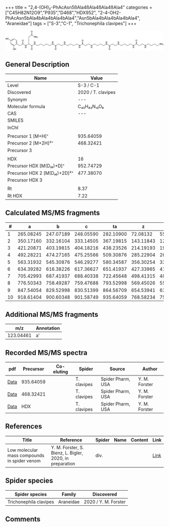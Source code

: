 +++
title = "2,4-(OH)₂-PhAcAsn5ßAla4ßAla4ßAla4ßAla4"
categories = ["C45H82N12O9","P935","D468","HDX952",
"2-4-OH2-PhAcAsn5bAla4bAla4bAla4bAla4","Asn5bAla4bAla4bAla4bAla4",
"Araneidae"]
tags = ["S-3","C-1",
"Trichonephila clavipes"]
+++

![](/img/2-4-OH2-PhAcAsn5bAla4bAla4bAla4bAla4.png)

## General Description

| Name                       | Value              |
|----------------------------|--------------------|
| Level                      | S-3 / C-1          |
| Discovered                 | 2020 / T. clavipes |
| Synonym                    | ---                |
| Molecular formula          | C₄₅H₈₂N₁₂O₉                   |
| CAS                        | ---                |
| SMILES |   |
| InChI  |   |
|                            |                    |
| Precursor 1 [M+H]⁺         | 935.64059                   |
| Precursor 2 [M+2H]²⁺       | 468.32421                   |
| Precursor 3                |                    |
|                            |                    |
| HDX                        | 16                   |
| Precursor HDX   [M(D₁₆)+D]⁺   | 952.74729                   |
| Precursor HDX 2 [M(D₁₆)+2D]²⁺ | 477.38070                   |
| Precursor HDX 3            |                    |
|                            |                    |
| Rt                         | 8.37                   |
| Rt HDX                     | 7.22                   |

## Calculated MS/MS fragments

| # | a         | b         | c         | ta        | z         | y         | tz        |
|---|-----------|-----------|-----------|-----------|-----------|-----------|-----------|
| 1 | 265.08245 | 247.07189 | 248.05590 | 282.10900 | 72.08132 | 55.05477 | 89.10787 |
| 2 | 350.17160 | 332.16104 | 333.14505 | 367.19815 | 143.11843 | 126.09188 | 160.14498 |
| 3 | 421.20871 | 403.19815 | 404.18216 | 438.23526 | 214.19193 | 197.16538 | 231.21848 |
| 4 | 492.28221 | 474.27165 | 475.25566 | 509.30876 | 285.22904 | 268.20249 | 302.25559 |
| 5 | 563.31932 | 545.30876 | 546.29277 | 580.34587 | 356.30254 | 339.27599 | 373.32909 |
| 6 | 634.39282 | 616.38226 | 617.36627 | 651.41937 | 427.33965 | 410.31310 | 444.36620 |
| 7 | 705.42993 | 687.41937 | 688.40338 | 722.45648 | 498.41315 | 481.38660 | 515.43970 |
| 8 | 776.50343 | 758.49287 | 759.47688 | 793.52998 | 569.45026 | 552.42371 | 586.47681 |
| 9 | 847.54054 | 829.52998 | 830.51399 | 864.56709 | 654.53941 | 637.51286 | 671.56596 |
| 10 | 918.61404 | 900.60348 | 901.58749 | 935.64059 | 768.58234 | 751.55579 | 785.60889 |

## Additional MS/MS fragments

| m/z       | Annotation |
|-----------|------------|
| 123.04461 | a'         |

## Recorded MS/MS spectra

| pdf                                             | Precursor | Co-eluting | Spider      | Source                       | Author        |
|-------------------------------------------------|-----------|------------|-------------|------------------------------|---------------|
| [Data](/pdf/N-clavipes/935_2-4-OH2-PhAcAsn5bAla4bAla4bAla4bAla4_Nc.pdf) | 935.64059 |           | T. clavipes | Spider Pharm, USA | Y. M. Forster |
| [Data](/pdf/N-clavipes/935_2-4-OH2-PhAcAsn5bAla4bAla4bAla4bAla4_Nc_2.pdf) | 468.32421 |           | T. clavipes | Spider Pharm, USA | Y. M. Forster |
| [Data](/pdf/N-clavipes/935_2-4-OH2-PhAcAsn5bAla4bAla4bAla4bAla4_Nc_HDX.pdf) | HDX |           | T. clavipes | Spider Pharm, USA | Y. M. Forster |


## References

| Title | Reference | Spider | Name | Content | Link |
|-------|-----------|--------|------|---------|------|
| Low molecular mass compounds in spider venom      | Y. M. Forster, S. Bienz, L. Bigler, 2020, in preparation          | div.       |   |   | [Link](unknown) |

## Spider species

| Spider species     | Family     | Discovered           |
|--------------------|------------|----------------------|
| Trichonephila clavipes | Araneidae | 2020 / Y. M. Forster |


## Comments